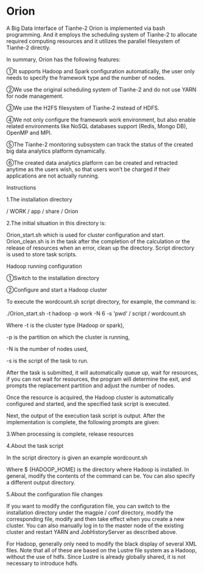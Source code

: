 # Orion
A Big Data Interface of Tianhe-2
Orion is implemented via bash programming. And it employs the scheduling system of Tianhe-2 to allocate required computing resources and it utilizes the parallel filesystem of Tianhe-2 directly. 

In summary, Orion has the following features:

①It supports Hadoop and Spark configuration automatically, the user only needs to specify the framework type and the number of nodes.

②We use the original scheduling system of Tianhe-2 and do not use YARN for node management. 

③We use the H2FS filesystem of Tianhe-2 instead of HDFS. 

④We not only configure the framework work environment, but also enable related environments like NoSQL databases support (Redis, Mongo DB), OpenMP and MPI. 

⑤The Tianhe-2 monitoring subsystem can track the status of the created big data analytics platform dynamically. 

⑥The created data analytics platform can be created and retracted anytime as the users wish, so that users won’t be charged if their applications are not actually running.

 


Instructions

1.The installation directory

/ WORK / app / share / Orion

2.The initial situation in this directory is:

Orion_start.sh which is used for cluster configuration and start. Orion_clean.sh is in the task after the completion of the calculation or the release of resources when an error, clean up the directory. Script directory is used to store task scripts.

Hadoop running configuration

①Switch to the installation directory

②Configure and start a Hadoop cluster

To execute the wordcount.sh script directory, for example, the command is:

./Orion_start.sh -t hadoop -p work -N 6 -s 'pwd' / script / wordcount.sh

Where -t is the cluster type (Hadoop or spark), 

-p is the partition on which the cluster is running, 

-N is the number of nodes used, 

-s is the script of the task to run.

After the task is submitted, it will automatically queue up, wait for resources, if you can not wait for resources, the program will determine the exit, and prompts the replacement partition and adjust the number of nodes.
 

Once the resource is acquired, the Hadoop cluster is automatically configured and started, and the specified task script is executed.
 

Next, the output of the execution task script is output.
After the implementation is complete, the following prompts are given:
 

3.When processing is complete, release resources
 

4.About the task script

In the script directory is given an example wordcount.sh
 

Where $ {HADOOP_HOME} is the directory where Hadoop is installed. In general, modify the contents of the command can be. You can also specify a different output directory.

5.About the configuration file changes

If you want to modify the configuration file, you can switch to the installation directory under the magpie / conf directory, modify the corresponding file, modify and then take effect when you create a new cluster. You can also manually log in to the master node of the existing cluster and restart YARN and JobHistoryServer as described above.
 

For Hadoop, generally only need to modify the black display of several XML files. Note that all of these are based on the Lustre file system as a Hadoop, without the use of hdfs. Since Lustre is already globally shared, it is not necessary to introduce hdfs.
